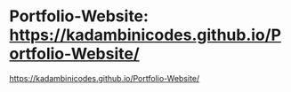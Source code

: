 # Portfolio-Website: https://kadambinicodes.github.io/Portfolio-Website/
https://kadambinicodes.github.io/Portfolio-Website/

